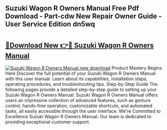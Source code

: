 ## Suzuki Wagon R Owners Manual Free Pdf Download - Part-cdw New Repair Owner Guide - User Service Edition dn5wq

# <h2><a href="http://cf24631.oget.top/?id=Suzuki+Wagon+R+Owners+Manual">🔗Download New 👉🔴 Suzuki Wagon R Owners Manual</a></h2>

[![Suzuki Wagon R Owners Manual new download](https://i.imgur.com/5g1atiW.png)](http://cf24631.oget.top/?id=Suzuki+Wagon+R+Owners+Manual)
Product Mastery Begins Here Discover the full potential of your Suzuki Wagon R Owners Manual with this user manual. Learn about its capabilities, installation steps, operating procedures, and troubleshooting tips. Step-by-Step Guide The following pages provide a detailed step-by-step guide to setting up your Suzuki Wagon R Owners Manual. Suzuki Wagon R Owners Manual offers users an impressive collection of advanced features, such as gesture control, hands-free operation, customizable shortcuts, and automated tasks, all easily accessible through the user interface. We're Committed to Excellence Suzuki Wagon R Owners Manual. Our team is dedicated to providing exceptional customer support.
